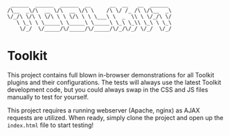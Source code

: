 ```
 ______  ______  ______  __      __  __   __  ______
/\__  _\/\  __ \/\  __ \/\ \    /\ \/ /_ /\ \/\__  _\
\/_/\ \/\ \ \/\ \ \ \/\ \ \ \___\ \  _  \\ \ \/_/\ \/
   \ \_\ \ \_____\ \_____\ \_____\ \_\ \_\\ \_\ \ \_\
    \/_/  \/_____/\/_____/\/_____/\/_/\/_/ \/_/  \/_/
```

# Toolkit #

This project contains full blown in-browser demonstrations for all Toolkit plugins and their configurations.
The tests will always use the latest Toolkit development code, but you could always swap in the CSS and JS files
manually to test for yourself.

This project requires a running webserver (Apache, nginx) as AJAX requests are utilized. 
When ready, simply clone the project and open up the `index.html` file to start testing!